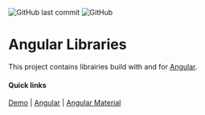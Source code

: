 ![GitHub last commit](https://img.shields.io/github/last-commit/v1l0n/ng-lib.svg)
![GitHub](https://img.shields.io/github/license/v1l0n/ng-lib.svg)

# Angular Libraries

This project contains librairies build with and for [Angular](https://github.com/angular/angular).

#### Quick links

[Demo](https://jvminvgq.github.stackblitz.io/) | [Angular](https://angular.io/) | [Angular Material](https://material.angular.io/)
